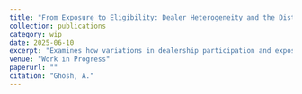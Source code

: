 ```yaml
---
title: "From Exposure to Eligibility: Dealer Heterogeneity and the Distribution of EV Subsidy Benefits"
collection: publications
category: wip
date: 2025-06-10
excerpt: "Examines how variations in dealership participation and exposure shape the equity and effectiveness of electric vehicle subsidy programs."
venue: "Work in Progress"
paperurl: ""
citation: "Ghosh, A."
---
```

